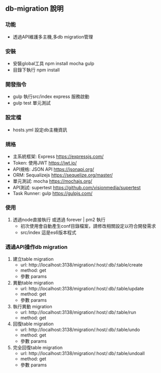## db-migration 說明
### 功能
* 透過API維護多主機,多db migration管理
### 安裝
* 安裝global工具
  npm install mocha gulp
* 目錄下執行 npm install
### 開發指令
* gulp
  執行src/index express 服務啟動
* gulp test
  單元測試
### 設定檔
* hosts.yml 設定db主機資訊
### 規格
* 主系統框架: Express https://expressjs.com/
* Token: 使用JWT https://jwt.io/
* API規格: JSON API https://jsonapi.org/
* ORM: Sequalizejs https://sequelize.org/master/
* 單元測試: mocha https://mochajs.org/
* API測試: supertest https://github.com/visionmedia/supertest
* Task Runner: gulp https://gulpjs.com/
### 使用
1. 透過node直接執行 或透過 forever | pm2 執行
    - 初次使用會自動產生conf目錄檔案，請修改相關設定以符合開發需求
    - src/index 這是es6版本程式
### 透過API操作db migration
1. 建立table migration
   - url: http://localhost:3138/migration/:host/:db/:table/create
   - method: get
   - 參數 params
2. 異動table migration
   - url: http://localhost:3138/migration/:host/:db/:table/update
   - method: get
   - 參數 params
3. 執行異動 migration
   - url: http://localhost:3138/migration/:host/:db/:table/run
   - method: get
4. 回復table migration
   - url: http://localhost:3138/migration/:host/:db/:table/undo
   - method: get
   - 參數 params
5. 完全回復table migration
   - url: http://localhost:3138/migration/:host/:db/:table/undoall
   - method: get
   - 參數 params